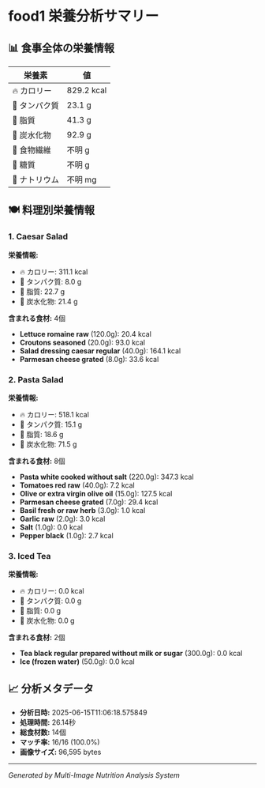 # food1 栄養分析サマリー

## 📊 食事全体の栄養情報

| 栄養素 | 値 |
|--------|-----|
| 🔥 カロリー | 829.2 kcal |
| 🥩 タンパク質 | 23.1 g |
| 🧈 脂質 | 41.3 g |
| 🍞 炭水化物 | 92.9 g |
| 🌾 食物繊維 | 不明 g |
| 🍯 糖質 | 不明 g |
| 🧂 ナトリウム | 不明 mg |

## 🍽️ 料理別栄養情報

### 1. Caesar Salad

**栄養情報:**
- 🔥 カロリー: 311.1 kcal
- 🥩 タンパク質: 8.0 g
- 🧈 脂質: 22.7 g
- 🍞 炭水化物: 21.4 g

**含まれる食材:** 4個

- **Lettuce romaine raw** (120.0g): 20.4 kcal
- **Croutons seasoned** (20.0g): 93.0 kcal
- **Salad dressing caesar regular** (40.0g): 164.1 kcal
- **Parmesan cheese grated** (8.0g): 33.6 kcal

### 2. Pasta Salad

**栄養情報:**
- 🔥 カロリー: 518.1 kcal
- 🥩 タンパク質: 15.1 g
- 🧈 脂質: 18.6 g
- 🍞 炭水化物: 71.5 g

**含まれる食材:** 8個

- **Pasta white cooked without salt** (220.0g): 347.3 kcal
- **Tomatoes red raw** (40.0g): 7.2 kcal
- **Olive or extra virgin olive oil** (15.0g): 127.5 kcal
- **Parmesan cheese grated** (7.0g): 29.4 kcal
- **Basil fresh or raw herb** (3.0g): 1.0 kcal
- **Garlic raw** (2.0g): 3.0 kcal
- **Salt** (1.0g): 0.0 kcal
- **Pepper black** (1.0g): 2.7 kcal

### 3. Iced Tea

**栄養情報:**
- 🔥 カロリー: 0.0 kcal
- 🥩 タンパク質: 0.0 g
- 🧈 脂質: 0.0 g
- 🍞 炭水化物: 0.0 g

**含まれる食材:** 2個

- **Tea black regular prepared without milk or sugar** (300.0g): 0.0 kcal
- **Ice (frozen water)** (50.0g): 0.0 kcal

## 📈 分析メタデータ

- **分析日時:** 2025-06-15T11:06:18.575849
- **処理時間:** 26.14秒
- **総食材数:** 14個
- **マッチ率:** 16/16 (100.0%)
- **画像サイズ:** 96,595 bytes

---
*Generated by Multi-Image Nutrition Analysis System*
